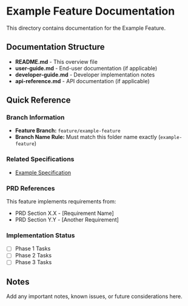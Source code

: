 # Example Feature Documentation

This directory contains documentation for the Example Feature.

## Documentation Structure

- **README.md** - This overview file
- **user-guide.md** - End-user documentation (if applicable)
- **developer-guide.md** - Developer implementation notes
- **api-reference.md** - API documentation (if applicable)

## Quick Reference

### Branch Information
- **Feature Branch:** `feature/example-feature`
- **Branch Name Rule:** Must match this folder name exactly (`example-feature`)

### Related Specifications
- [Example Specification](../specs/example-specification.md)

### PRD References
This feature implements requirements from:
- PRD Section X.X - [Requirement Name]
- PRD Section Y.Y - [Another Requirement]

### Implementation Status
- [ ] Phase 1 Tasks
- [ ] Phase 2 Tasks
- [ ] Phase 3 Tasks

## Notes
Add any important notes, known issues, or future considerations here.